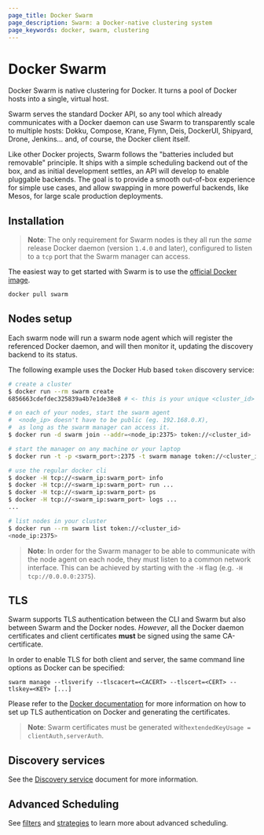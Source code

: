 ```yaml
---
page_title: Docker Swarm
page_description: Swarm: a Docker-native clustering system
page_keywords: docker, swarm, clustering
---
```


# Docker Swarm

Docker Swarm is native clustering for Docker. It turns a pool of Docker hosts
into a single, virtual host.

Swarm serves the standard Docker API, so any tool which already communicates
with a Docker daemon can use Swarm to transparently scale to multiple hosts:
Dokku, Compose, Krane, Flynn, Deis, DockerUI, Shipyard, Drone, Jenkins... and,
of course, the Docker client itself.

Like other Docker projects, Swarm follows the "batteries included but removable"
principle. It ships with a simple scheduling backend out of the box, and as
initial development settles, an API will develop to enable pluggable backends.
The goal is to provide a smooth out-of-box experience for simple use cases, and
allow swapping in more powerful backends, like Mesos, for large scale production
deployments.

## Installation

> **Note**: The only requirement for Swarm nodes is they all run the _same_ release
> Docker daemon (version `1.4.0` and later), configured to listen to a `tcp`
> port that the Swarm manager can access.

The easiest way to get started with Swarm is to use the
[official Docker image](https://registry.hub.docker.com/_/swarm/).

```bash
docker pull swarm
```

## Nodes setup

Each swarm node will run a swarm node agent which will register the referenced
Docker daemon, and will then monitor it, updating the discovery backend to its
status.

The following example uses the Docker Hub based `token` discovery service:

```bash
# create a cluster
$ docker run --rm swarm create
6856663cdefdec325839a4b7e1de38e8 # <- this is your unique <cluster_id>

# on each of your nodes, start the swarm agent
#  <node_ip> doesn't have to be public (eg. 192.168.0.X),
#  as long as the swarm manager can access it.
$ docker run -d swarm join --addr=<node_ip:2375> token://<cluster_id>

# start the manager on any machine or your laptop
$ docker run -t -p <swarm_port>:2375 -t swarm manage token://<cluster_id>

# use the regular docker cli
$ docker -H tcp://<swarm_ip:swarm_port> info
$ docker -H tcp://<swarm_ip:swarm_port> run ...
$ docker -H tcp://<swarm_ip:swarm_port> ps
$ docker -H tcp://<swarm_ip:swarm_port> logs ...
...

# list nodes in your cluster
$ docker run --rm swarm list token://<cluster_id>
<node_ip:2375>
```

> **Note**: In order for the Swarm manager to be able to communicate with the node agent on
each node, they must listen to a common network interface. This can be achieved
by starting with the `-H` flag (e.g. `-H tcp://0.0.0.0:2375`).


## TLS

Swarm supports TLS authentication between the CLI and Swarm but also between
Swarm and the Docker nodes. _However_, all the Docker daemon certificates and client
certificates **must** be signed using the same CA-certificate.

In order to enable TLS for both client and server, the same command line options
as Docker can be specified:

`swarm manage --tlsverify --tlscacert=<CACERT> --tlscert=<CERT> --tlskey=<KEY> [...]`

Please refer to the [Docker documentation](https://docs.docker.com/articles/https/)
for more information on how to set up TLS authentication on Docker and generating
the certificates.

> **Note**: Swarm certificates must be generated with`extendedKeyUsage = clientAuth,serverAuth`.

## Discovery services

See the [Discovery service](discovery.md) document for more information.

## Advanced Scheduling

See [filters](scheduler/filter.md) and [strategies](scheduler/strategy.md) to learn
more about advanced scheduling.
